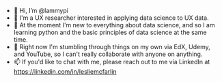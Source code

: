 - 👋 Hi, I’m @lammypi
- 👀 I'm a UX researcher interested in applying data science to UX data.
- 🌱 At the moment I'm new to everything about data science, and so I am learning python and the basic principles of data science at the same time.
- 💞️ Right now I'm stumbling through things on my own via EdX, Udemy, and YouTube, so I can't really collaborate with anyone on anything.
- 📫 If you'd like to chat with me, please reach out to me via LinkedIn at https://linkedin.com/in/lesliemcfarlin

<!---
lammypi/lammypi is a ✨ special ✨ repository because its `README.md` (this file) appears on your GitHub profile.
You can click the Preview link to take a look at your changes.
--->
